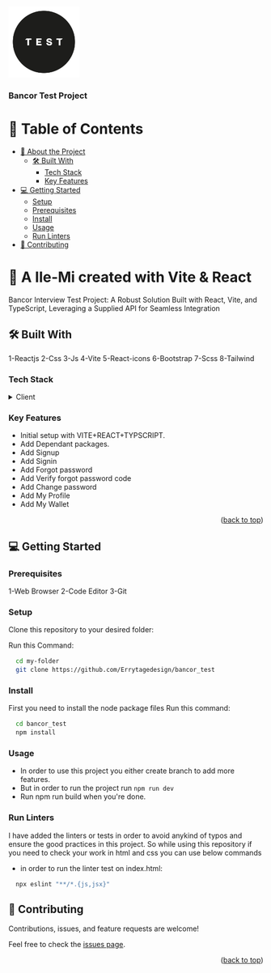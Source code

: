 <a name="readme-top"></a>

<div>
<img src="logo.png" alt="logo" width="140"  height="auto" />
  <br/>
  <h3><b>Bancor Test Project</b></h3>
</div>

# 📗 Table of Contents

- [📖 About the Project](#about-project)
  - [🛠 Built With](#built-with)
    - [Tech Stack](#tech-stack)
    - [Key Features](#key-features)
- [💻 Getting Started](#getting-started)
  - [Setup](#setup)
  - [Prerequisites](#prerequisites)
  - [Install](#install)
  - [Usage](#usage)
  - [Run Linters](#run-linters)
- [🤝 Contributing](#contributing)

# 📖 A Ile-Mi created with Vite & React <a name="about-project"></a>

Bancor Interview Test Project: A Robust Solution Built with React, Vite, and TypeScript, Leveraging a Supplied API for Seamless Integration

## 🛠 Built With <a name="built-with"></a>

1-Reactjs
2-Css
3-Js
4-Vite
5-React-icons
6-Bootstrap
7-Scss
8-Tailwind

### Tech Stack <a name="tech-stack"></a>

<details>
  <summary>Client</summary>
  <ul>
    <li><a href="https://create-react-app.dev/">REACT</a></li>
    <li><a href="https://developer.mozilla.org/en-US/docs/Web/CSS">CSS</a></li>
    <li><a href="https://developer.mozilla.org/en-US/docs/Web/JavaScript">JS</a></li>
  </ul>
</details>

<!-- Features -->

### Key Features <a name="key-features"></a>

- Initial setup with VITE+REACT+TYPSCRIPT.
- Add Dependant packages.
- Add Signup
- Add Signin
- Add Forgot password
- Add Verify forgot password code
- Add Change password
- Add My Profile
- Add My Wallet

<p align="right">(<a href="#readme-top">back to top</a>)</p>

<!-- GETTING STARTED -->

## 💻 Getting Started <a name="getting-started"></a>

### Prerequisites

1-Web Browser
2-Code Editor
3-Git

### Setup

Clone this repository to your desired folder:

Run this Command:

```sh
  cd my-folder
  git clone https://github.com/Errytagedesign/bancor_test
```

### Install

First you need to install the node package files
Run this command:

```sh
  cd bancor_test
  npm install
```

### Usage

- In order to use this project you either create branch to add more features.
- But in order to run the project run `npm run dev`
- Run npm run build when you're done.

### Run Linters

I have added the linters or tests in order to avoid anykind of typos and ensure the good practices in this project. So while using this repository if you need to check your work in html and css you can use below commands

- in order to run the linter test on index.html:

```sh
  npx eslint "**/*.{js,jsx}"
```

<!-- CONTRIBUTING -->

## 🤝 Contributing <a name="contributing"></a>

Contributions, issues, and feature requests are welcome!

Feel free to check the [issues page](../../issues/).

<p align="right">(<a href="#readme-top">back to top</a>)</p>
